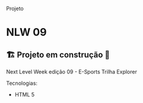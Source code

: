 Projeto
# NLW 09

## 🏗️ Projeto em construção 🚧

Next Level Week edição 09 - E-Sports
Trilha Explorer

Tecnologias:

- HTML 5
